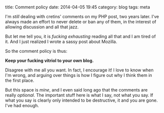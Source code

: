 title: Comment policy
date: 2014-04-05 19:45
category: blog
tags: meta

I'm _still_ dealing with cretins' comments on my PHP post, two years later.  I've always made an effort to never delete or ban any of them, in the interest of allowing discussion and all that jazz.

But let me tell you, it is _fucking exhausting_ reading all that and I am tired of it.  And I just realized I wrote a sassy post about Mozilla.

So the comment policy is thus:

**Keep your fucking vitriol to your own blog.**

Disagree with me all you want.  In fact, I encourage it!  I love to know when I'm wrong, and arguing over things is how I figure out why I think them in the first place.

But this space is _mine_, and I even said long ago that the comments are really _optional_.  The important stuff here is what I say, not what you say.  If what you say is clearly only intended to be destructive, it and you are gone.  I've had enough.
